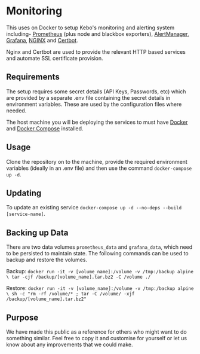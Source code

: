 # Monitoring

This uses on Docker to setup Kebo's monitoring and alerting system including- [Prometheus](https://prometheus.io/docs/introduction/overview/) (plus node and blackbox exporters), [AlertManager](https://prometheus.io/docs/alerting/alertmanager/), [Grafana](https://grafana.com/), [NGINX](https://www.nginx.com/) and [Certbot](https://certbot.eff.org/).

Nginx and Certbot are used to provide the relevant HTTP based services and automate SSL certificate provision.

## Requirements

The setup requires some secret details (API Keys, Passwords, etc) which are provided by a separate .env file containing the secret details in environment variables. These are used by the configuration files where needed.

The host machine you will be deploying the services to must have [Docker](https://docs.docker.com/) and [Docker Compose](https://docs.docker.com/compose/) installed.

## Usage

Clone the repository on to the machine, provide the required environment variables (ideally in an .env file) and then use the command `docker-compose up -d`.

## Updating

To update an existing service `docker-compose up -d --no-deps --build [service-name]`.

## Backing up Data

There are two data volumes `prometheus_data` and `grafana_data`, which need to be persisted to maintain state. The following commands can be used to backup and restore the volumes.

Backup:
`docker run -it -v [volume_name]:/volume -v /tmp:/backup alpine \ tar -cjf /backup/[volume_name].tar.bz2 -C /volume ./`

Restore:
`docker run -it -v [volume_name]:/volume -v /tmp:/backup alpine \ sh -c "rm -rf /volume/* ; tar -C /volume/ -xjf /backup/[volume_name].tar.bz2"`

## Purpose

We have made this public as a reference for others who might want to do something similar. Feel free to copy it and customise for yourself or let us know about any improvements that we could make.